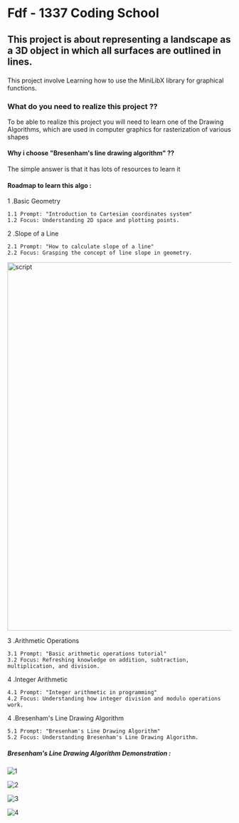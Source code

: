 <h1>Fdf - 1337 Coding School</h1>
<h2><p>This project is about representing a landscape as a 3D object in which all surfaces are outlined in lines.</p></h2>
<p>This project involve Learning how to use the MiniLibX library for graphical functions.</p>
<h3>What do you need to realize this project ??</h3>
<p>To be able to realize this project you will need to learn one of the Drawing Algorithms, which are used in computer graphics for rasterization of various shapes</p>
<h4>Why i choose "Bresenham's line drawing algorithm" ??</h4>
<p>The simple answer is that it has lots of resources to learn it</p>
<h4>Roadmap to learn this algo :</h4>
<p>
  <p>
  1 .Basic Geometry

    1.1 Prompt: "Introduction to Cartesian coordinates system"
    1.2 Focus: Understanding 2D space and plotting points.
  </p>
  <p>
  2 .Slope of a Line

    2.1 Prompt: "How to calculate slope of a line"
    2.2 Focus: Grasping the concept of line slope in geometry.
  </p>
<p><img width="828" alt="script" src="https://github.com/yassineoubihi/Fdf/assets/139509742/44291f18-abec-4ec0-8a8e-d94490923297)"></p>
  <p>
  3 .Arithmetic Operations

    3.1 Prompt: "Basic arithmetic operations tutorial"
    3.2 Focus: Refreshing knowledge on addition, subtraction, multiplication, and division.
  </p>
  <p>
  4 .Integer Arithmetic

    4.1 Prompt: "Integer arithmetic in programming"
    4.2 Focus: Understanding how integer division and modulo operations work.
  </p>
  <p>
  4 .Bresenham's Line Drawing Algorithm

    5.1 Prompt: "Bresenham's Line Drawing Algorithm"
    5.2 Focus: Understanding Bresenham's Line Drawing Algorithm.
  </p>
</p>
<h5>Bresenham's Line Drawing Algorithm Demonstration :</h5>

![1](https://github.com/yassineoubihi/Fdf/assets/139509742/8abe7729-3fb9-4359-bd86-beb014560ad1)


![2](https://github.com/yassineoubihi/Fdf/assets/139509742/9501475e-b4da-4207-ac1b-85d2b68d1e47)

![3](https://github.com/yassineoubihi/Fdf/assets/139509742/131034bb-8038-45bc-8e63-dc5ed2175a66)

![4](https://github.com/yassineoubihi/Fdf/assets/139509742/a687a2de-b53a-4ec6-9051-aa32e3466bee)
